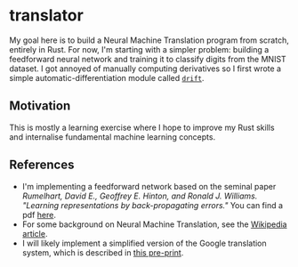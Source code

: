 # translator

My goal here is to build a Neural Machine Translation program from scratch, entirely in Rust.
For now, I'm starting with a simpler problem: building a feedforward neural network and training it to classify digits from the MNIST dataset. I got annoyed of manually computing derivatives so I first wrote a simple automatic-differentiation module called [`drift`](https://github.com/mmasque/drift). 

## Motivation
This is mostly a learning exercise where I hope to improve my Rust skills and internalise fundamental machine learning concepts. 

## References
- I'm implementing a feedforward network based on the seminal paper *Rumelhart, David E., Geoffrey E. Hinton, and Ronald J. Williams. "Learning representations by back-propagating errors."* You can find a pdf [here](https://www.nature.com/articles/323533a0.pdf?origin=ppub).
- For some background on Neural Machine Translation, see the [Wikipedia article](https://en.wikipedia.org/wiki/Neural_machine_translation). 
- I will likely implement a simplified version of the Google translation system, which is described in [this pre-print](https://arxiv.org/pdf/1609.08144.pdf).  
